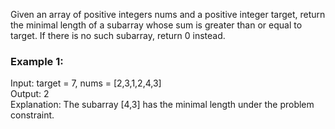 Given an array of positive integers nums and a positive integer target, return the minimal length of a 
subarray whose sum is greater than or equal to target. If there is no such subarray, return 0 instead.<br/>

 

### Example 1:

Input: target = 7, nums = [2,3,1,2,4,3]<br/>
Output: 2<br/>
Explanation: The subarray [4,3] has the minimal length under the problem constraint.<br/>